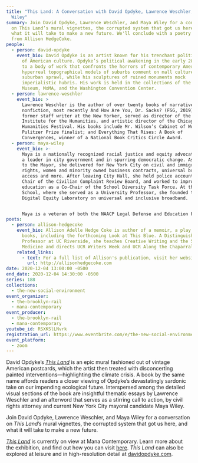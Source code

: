 ```yaml
---
title: "This Land: A Conversation with David Opdyke, Lawrence Weschler, and Maya
  Wiley"
summary: Join David Opdyke, Lawrence Weschler, and Maya Wiley for a conversation
  on This Land’s mural vignettes, the corrupted system that got us here, and
  what it will take to make a new future. We'll conclude with a poetry reading
  from Allison HedgeCoke.
people:
  - person: david-opdyke
    event_bio: David Opdyke is an artist known for his trenchant political send-ups
      of American culture. Opdyke’s political awakening in the early 2000s led
      to a body of work that confronts the horrors of contemporary America. His
      hyperreal topographical models of suburbs comment on mall culture and
      suburban sprawl, while his sculptures of ruined monuments mock
      imperialistic hubris. His work is held in the collections of the Brooklyn
      Museum, MoMA, and the Washington Convention Center.
  - person: lawrence-weschler
    event_bio: >
      Lawrence Weschler is the author of over twenty books of narrative
      nonfiction, most recently And How Are You, Dr. Sacks? (FSG, 2019). He is a
      former staff writer at the New Yorker, served as director of the New York
      Institute for the Humanities, and artistic director of the Chicago
      Humanities Festival. His books include Mr. Wilson’s Cabinet of Wonder,
      Pulitzer Prize finalist; and Everything That Rises: A Book of
      Convergences, winner of a National Book Critics Circle Award.
  - person: maya-wiley
    event_bio: >-
      Maya is a nationally recognized racial justice and equity advocate. She is
      a leader in city government and in spurring democratic change. As Counsel
      to the Mayor, she delivered for New York City on civil and immigrant
      rights, women and minority owned business contracts, universal broadband
      access and more. After leaving City Hall, she held police accountable as
      Chair of the Civilian Complaint Review Board, and worked to improve public
      education as a Co-Chair of the School Diversity Task Force. At the New
      School, where she served as a University Professor, she founded the
      Digital Equity Laboratory on universal and inclusive broadband.


      Maya is a veteran of both the NAACP Legal Defense and Education Fund and the ACLU, was a former Legal Analyst for NBC News and MSNBC — where she argued against Trump’s attacks on our civil liberties and democratic norms — and was the founder and president of the Center for Social Inclusion. Maya was also Senior Advisor on Race and Poverty at the Open Society Foundations, the largest funder of human rights work the world over.
poets:
  - person: allison-hedgecoke
    event_bio: Allison Adelle Hedge Coke is author of a memoir, a play, and 7 poetry
      books, including the forthcoming Look at This Blue. A Distinguished
      Professor at UC Riverside, she teaches Creative Writing and the School of
      Medicine and directs UCR Writers Week and UCR Along the Chaparral.
    related_links:
      - text: For a full list of Allison's publication, visit her website
        url: http://allisonhedgecoke.com
date: 2020-12-04 13:00:00 -0500
end_date: 2020-12-04 14:30:00 -0500
series: 188
collections:
  - the-new-social-environment
event_organizer:
  - the-brooklyn-rail
  - mana-contemporary
event_producer:
  - the-brooklyn-rail
  - mana-contemporary
youtube_id: RSXKSlLNvrk
registration_url: https://www.eventbrite.com/e/the-new-social-environment-188-this-land-with-david-opdyke-tickets-128546378679
event_platform:
  - zoom
---
```

David Opdyke’s *[This Land](https://www.manacontemporary.com/exhibition/david-opdyke-this-land/)* is an epic mural fashioned out of vintage American postcards, which the artist then treated with disconcerting painted interventions—highlighting the climate crisis. A book by the same name affords readers a closer viewing of Opdyke’s devastatingly sardonic take on our impending ecological future. Interspersed among the detailed visual sections of the book are insightful thematic essays by Lawrence Weschler and an afterword that serves as a stirring call to action, by civil rights attorney and current New York City mayoral candidate Maya Wiley.

Join David Opdyke, Lawrence Weschler, and Maya Wiley for a conversation on *This Land*’s mural vignettes, the corrupted system that got us here, and what it will take to make a new future.

*[This Land](https://www.manacontemporary.com/exhibition/david-opdyke-this-land/)* is currently on view at Mana Contemporary. Learn more about the exhibition, and find out how you can visit [here](https://www.manacontemporary.com/visit/jersey-city/). *This Land* can also be explored at leisure and in high-resolution detail at [davidopdyke.com](https://www.davidopdyke.com/).